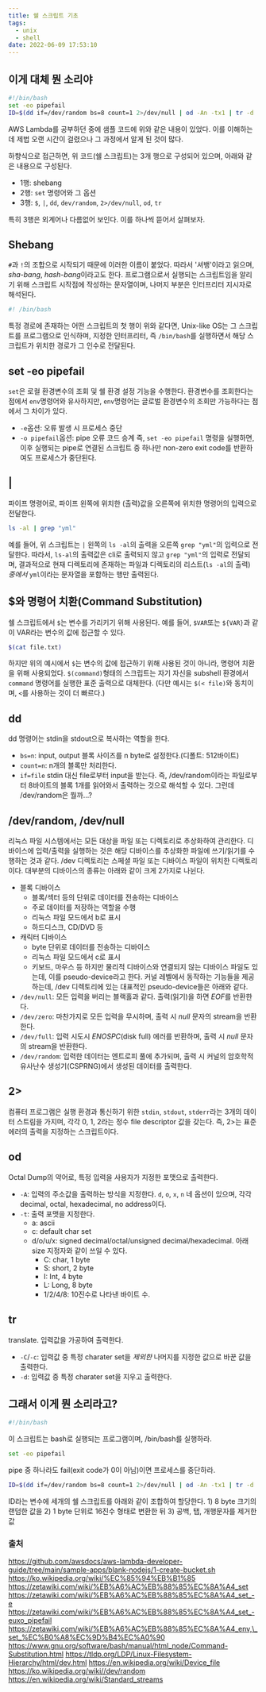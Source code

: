 ```yaml
---
title: 쉘 스크립트 기초
tags:
  - unix
  - shell
date: 2022-06-09 17:53:10
---
```



## 이게 대체 뭔 소리야
```bash
#!/bin/bash
set -eo pipefail
ID=$(dd if=/dev/random bs=8 count=1 2>/dev/null | od -An -tx1 | tr -d ' \t\n')
```
AWS Lambda를 공부하던 중에 샘플 코드에 위와 같은 내용이 있었다.
이를 이해하는 데 제법 오랜 시간이 걸렸으나 그 과정에서 알게 된 것이 많다.

하향식으로 접근하면, 위 코드(쉘 스크립트)는 3개 행으로 구성되어 있으며, 아래와 같은 내용으로 구성된다.
- 1행: shebang
- 2행: `set` 명령어와 그 옵션
- 3행: `$`, `|`, `dd`, `dev/random`, `2>/dev/null`, `od`, `tr`

특히 3행은 외계어나 다름없어 보인다. 이를 하나씩 뜯어서 살펴보자.

## Shebang
`#`과 `!`의 조합으로 시작되기 때문에 이러한 이름이 붙었다. 
따라서 '셔뱅'이라고 읽으며, *sha-bang*, *hash-bang*이라고도 한다. 프로그램으로서 실행되는 스크립트임을 알리기 위해 스크립트 시작점에 작성하는 문자열이며, 나머지 부분은 인터프리터 지시자로 해석된다.
```bash
#! /bin/bash
```
특정 경로에 존재하는 어떤 스크립트의 첫 행이 위와 같다면, Unix-like OS는 그 스크립트를 프로그램으로 인식하며, 지정한 인터프리터, 즉 `/bin/bash`를 실행하면서 해당 스크립트가 위치한 경로가 그 인수로 전달된다.

## set -eo pipefail
`set`은 로컬 환경변수의 조회 및 쉘 환경 설정 기능을 수행한다. 환경변수를 조회한다는 점에서 `env`명령어와 유사하지만, `env`명령어는 글로벌 환경변수의 조회만 가능하다는 점에서 그 차이가 있다.
- `-e`옵션: 오류 발생 시 프로세스 중단
- `-o pipefail`옵션: pipe 오류 코드 승계
즉, `set -eo pipefail` 명령을 실행하면, 이후 실행되는 pipe로 연결된 스크립트 중 하나만 non-zero exit code를 반환하여도 프로세스가 중단된다. 

## |
파이프 명령어로, 파이프 왼쪽에 위치한 (출력)값을 오른쪽에 위치한 명령어의 입력으로 전달한다.
```bash
ls -al | grep "yml"
```
예를 들어, 위 스크립트는 `|` 왼쪽의 `ls -al`의 출력을 오른쪽 `grep "yml"`의 입력으로 전달한다. 
따라서, `ls-al`의 출력값은 cli로 출력되지 않고 `grep "yml"`의 입력로 전달되며, 결과적으로 현재 디렉토리에 존재하는 파일과 디렉토리의 리스트(`ls -al`의 출력) *중에서* `yml`이라는 문자열을 포함하는 행만 출력된다.

## $와 명령어 치환(Command Substitution)
쉘 스크립트에서 `$`는 변수를 가리키기 위해 사용된다. 예를 들어, `$VAR`또는 `${VAR}`과 같이 VAR라는 변수의 값에 접근할 수 있다.
```bash
$(cat file.txt)
```
하지만 위의 예시에서 `$`는 변수의 값에 접근하기 위해 사용된 것이 아니라, 명령어 치환을 위해 사용되었다. `$(command)`형태의 스크립트는 자기 자신을 subshell 환경에서 `command` 명령어를 실행한 표준 출력으로 대체한다.
(다만 예시는 `$(< file)`와 동치이며, `<`를 사용하는 것이 더 빠르다.)

## dd
dd 명령어는 stdin을 stdout으로 복사하는 역할을 한다.
- `bs=n`: input, output 블록 사이즈를 n byte로 설정한다.(디폴트: 512바이트)
- `count=n`: n개의 블록만 처리한다.
- `if=file` stdin 대신 file로부터 input을 받는다.
즉, /dev/random이라는 파일로부터 8바이트의 블록 1개를 읽어와서 출력하는 것으로 해석할 수 있다.
그런데 /dev/random은 뭘까...?

## /dev/random, /dev/null
리눅스 파일 시스템에서는 모든 대상을 파일 또는 디렉토리로 추상화하여 관리한다. 디바이스에 입력/출력을 실행하는 것은 해당 디바이스를 추상화한 파일에 쓰기/읽기를 수행하는 것과 같다.
/dev 디렉토리는 스페셜 파일 또는 디바이스 파일이 위치한 디렉토리이다. 대부분의 디바이스의 종류는 아래와 같이 크게 2가지로 나뉜다.
- 블록 디바이스
  - 블록/섹터 등의 단위로 데이터를 전송하는 디바이스
  - 주로 데이터를 저장하는 역할을 수행
  - 리눅스 파일 모드에서 b로 표시
  - 하드디스크, CD/DVD 등 
- 캐릭터 디바이스
  - byte 단위로 데이터를 전송하는 디바이스
  - 리눅스 파일 모드에서 c로 표시
  - 키보드, 마우스 등
하지만 물리적 디바이스와 연결되지 않는 디바이스 파일도 있는데, 이를 pseudo-device라고 한다. 커널 레벨에서 동작하는 기능들을 제공하는데, /dev 디렉토리에 있는 대표적인 pseudo-device들은 아래와 같다.
- `/dev/null`: 모든 입력을 버리는 블랙홀과 같다. 출력(읽기)을 하면 *EOF*를 반환한다.
- `/dev/zero`: 마찬가지로 모든 입력을 무시하며, 출력 시 *null* 문자의 stream을 반환한다.
- `/dev/full`: 입력 시도시 *ENOSPC*(disk full) 에러를 반환하며, 출력 시 *null* 문자의 stream을 반환한다.
- `/dev/random`: 입력한 데이터는 엔트로피 풀에 추가되며, 출력 시 커널의 암호학적 유사난수 생성기(CSPRNG)에서 생성된 데이터를 출력한다. 

## 2>
컴퓨터 프로그램은 실행 환경과 통신하기 위한 `stdin`, `stdout`, `stderr`라는 3개의 데이터 스트림을 가지며, 각각 0, 1, 2라는 정수 file descriptor 값을 갖는다. 즉, 2>는 표준 에러의 출력을 지정하는 스크립트이다.

## od
Octal Dump의 약어로, 특정 입력을 사용자가 지정한 포맷으로 출력한다.
- `-A`: 입력의 주소값을 출력하는 방식을 지정한다. `d`, `o`, `x`, `n` 네 옵션이 있으며, 각각 decimal, octal, hexadecimal, no address이다.
- `-t`: 출력 포맷을 지정한다.
  - a: ascii
  - c: default char set
  - d/o/u/x: signed decimal/octal/unsigned decimal/hexadecimal. 아래 size 지정자와 같이 쓰일 수 있다.
    - C: char, 1 byte
    - S: short, 2 byte
    - I: Int, 4 byte
    - L: Long, 8 byte
    - 1/2/4/8: 10진수로 나타낸 바이트 수.

## tr
translate. 입력값을 가공하여 출력한다.
- `-C`/`-c`: 입력값 중 특정 charater set을 *제외한* 나머지를 지정한 값으로 바꾼 값을 출력한다.
- `-d`: 입력값 중 특정 charater set을 지우고 출력한다.

## 그래서 이게 뭔 소리라고?
```bash
#!/bin/bash
```
이 스크립트는 bash로 실행되는 프로그램이며, /bin/bash를 실행하라.
```bash
set -eo pipefail
```
pipe 중 하나라도 fail(exit code가 0이 아님)이면 프로세스를 중단하라.

```bash
ID=$(dd if=/dev/random bs=8 count=1 2>/dev/null | od -An -tx1 | tr -d ' \t\n')
```
ID라는 변수에 세개의 쉘 스크립트를 아래와 같이 조합하여 할당한다.
1\) 8 byte 크기의 랜덤한 값을 
2\) 1 byte 단위로 16진수 형태로 변환한 뒤
3\) 공백, 탭, 개행문자를 제거한 값

### 출처
https://github.com/awsdocs/aws-lambda-developer-guide/tree/main/sample-apps/blank-nodejs/1-create-bucket.sh
https://ko.wikipedia.org/wiki/%EC%85%94%EB%B1%85
https://zetawiki.com/wiki/%EB%A6%AC%EB%88%85%EC%8A%A4_set
https://zetawiki.com/wiki/%EB%A6%AC%EB%88%85%EC%8A%A4_set_-e
https://zetawiki.com/wiki/%EB%A6%AC%EB%88%85%EC%8A%A4_set_-euxo_pipefail
https://zetawiki.com/wiki/%EB%A6%AC%EB%88%85%EC%8A%A4_env,\_set_%EC%B0%A8%EC%9D%B4%EC%A0%90
https://www.gnu.org/software/bash/manual/html_node/Command-Substitution.html
https://tldp.org/LDP/Linux-Filesystem-Hierarchy/html/dev.html
https://en.wikipedia.org/wiki/Device_file
https://ko.wikipedia.org/wiki//dev/random
https://en.wikipedia.org/wiki/Standard_streams